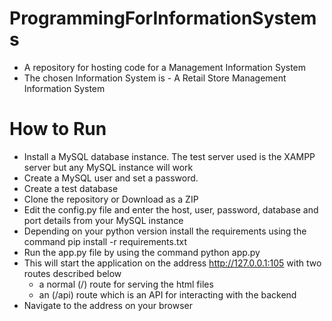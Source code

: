 # ProgrammingForInformationSystems
- A repository for hosting code for a Management Information System
- The chosen Information System is - A Retail Store Management Information System
  
# How to Run
- Install a MySQL database instance. The test server used is the XAMPP server but any MySQL instance will work
- Create a MySQL user and set a password.
- Create a test database
- Clone the repository or Download as a ZIP
- Edit the config.py file and enter the host, user, password, database and port details from your MySQL instance
- Depending on your python version install the requirements using the command pip install -r requirements.txt
- Run the app.py file by using the command python app.py
- This will start the application on the address http://127.0.0.1:105 with two routes described below
    -   a normal (/) route for serving the html files
    -   an (/api) route which is an API for interacting with the backend 
- Navigate to the address on your browser
